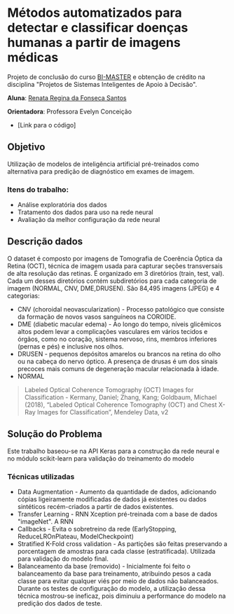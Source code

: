 # Métodos automatizados para detectar e classificar doenças humanas a partir de imagens médicas

Projeto de conclusão do curso [BI-MASTER](https://ica.puc-rio.ai/bi-master/) e obtenção de crédito na disciplina "Projetos de Sistemas Inteligentes de Apoio à Decisão".

**Aluna**: [Renata Regina da Fonseca Santos](https://github.com/rrfsantos)

**Orientadora**: Professora Evelyn Conceição

* [Link para o código]

## Objetivo

Utilização de modelos de inteligência artificial pré-treinados como alternativa para predição de diagnóstico em exames de imagem. 

### Itens do trabalho:

* Análise exploratória dos dados
* Tratamento dos dados para uso na rede neural
* Avaliação da melhor configuração da rede neural


## Descrição dados
O dataset é composto por imagens de Tomografia de Coerência Óptica da Retina (OCT), técnica de imagem usada para capturar seções transversais de alta resolução das retinas. É organizado em 3 diretórios (train, test, val). Cada um desses diretórios contém subdiretórios para cada categoria de imagem (NORMAL, CNV, DME,DRUSEN). São 84,495 imagens (JPEG) e 4 categorias:

* CNV (choroidal neovascularization) - Processo patológico que consiste da formação de novos vasos sanguíneos na COROIDE.
* DME (diabetic macular edema) - Ao longo do tempo, níveis glicêmicos altos podem levar a complicações vasculares em vários tecidos e órgãos, como no coração, sistema nervoso, rins, membros inferiores (pernas e pés) e inclusive nos olhos.
* DRUSEN - pequenos depósitos amarelos ou brancos na retina do olho ou na cabeça do nervo óptico. A presença de drusas é um dos sinais precoces mais comuns de degeneração macular relacionada à idade.
* NORMAL

> Labeled Optical Coherence Tomography (OCT) Images for Classification - Kermany, Daniel; Zhang, Kang; Goldbaum, Michael (2018), “Labeled Optical Coherence Tomography (OCT) and Chest X-Ray Images for Classification”, Mendeley Data, v2

## Solução do Problema

Este trabalho baseou-se na API Keras para a construção da rede neural e no módulo scikit-learn para validação do treinamento do modelo

### Técnicas utilizadas 

* Data Augmentation - Aumento da quantidade de dados, adicionando cópias ligeiramente modificadas de dados já existentes ou dados sintéticos recém-criados a partir de dados existentes.
* Transfer Learning - RNN Xception pré-treinada com a base de dados "imageNet". A RNN
* Callbacks - Evita o sobretreino da rede (EarlyStopping, ReduceLROnPlateau, ModelCheckpoint)
* Stratified K-Fold cross validation - As partições são feitas preservando a porcentagem de amostras para cada classe (estratificada). Utilizada para validação do modelo final.
* Balanceamento da base (removido) - Inicialmente foi feito o balanceamento da base para treinamento, atribuindo pesos a cada classe para evitar qualquer viés por meio de dados não balanceados. Durante os testes de configuração do modelo, a utilização dessa técnica mostrou-se ineficaz, pois diminuiu a performance do modelo na predição dos dados de teste.
